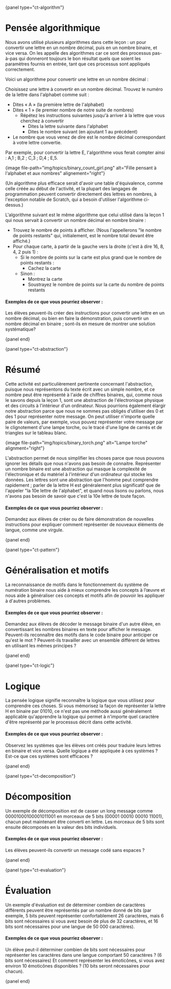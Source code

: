 {panel type="ct-algorithm"}

# Pensée algorithmique

Nous avons utilisé plusieurs algorithmes dans cette leçon : un pour convertir une lettre en un nombre décimal, puis en un nombre binaire, et vice versa. On les appelle des algorithmes car ce sont des processus pas-à-pas qui donneront toujours le bon résultat quels que soient les paramètres fournis en entrée, tant que ces processus sont appliqués correctement.

Voici un algorithme pour convertir une lettre en un nombre décimal :

Choisissez une lettre à convertir en un nombre décimal. Trouvez le numéro de la lettre dans l'alphabet comme suit :

- Dites « A » (la première lettre de l'alphabet)
- Dites « 1 » (le premier nombre de notre suite de nombres) 
    - Répétez les instructions suivantes jusqu'à arriver à la lettre que vous cherchez à convertir 
        - Dites la lettre suivante dans l'alphabet
        - Dites le nombre suivant (en ajoutant 1 au précédent)
- Le nombre que vous venez de dire est le nombre décimal correspondant à votre lettre convertie.

Par exemple, pour convertir la lettre E, l'algorithme vous ferait compter ainsi : A,1 ; B,2 ; C,3 ; D,4 ; E,5.

{image file-path="img/topics/binary_count_girl.png" alt="Fille pensant à l'alphabet et aux nombres" alignement="right"}

(Un algorithme plus efficace serait d'avoir une table d'équivalence, comme celle créée au début de l'activité, et la plupart des langages de programmation peuvent convertir directement des lettres en nombres, à l'exception notable de Scratch, qui a besoin d'utiliser l'algorithme ci-dessus.)

L'algorithme suivant est le même algorithme que celui utilisé dans la leçon 1 qui nous servait à convertir un nombre décimal en nombre binaire :

- Trouvez le nombre de points à afficher. (Nous l'appellerons "le nombre de points restants" qui, initialement, est le nombre total devant être affiché.)
- Pour chaque carte, à partir de la gauche vers la droite (c'est à dire 16, 8, 4, 2 puis 1) : 
    - Si le nombre de points sur la carte est plus grand que le nombre de points restants : 
        - Cachez la carte
    - Sinon : 
        - Montrez la carte
        - Soustrayez le nombre de points sur la carte du nombre de points restants

#### Exemples de ce que vous pourriez observer :

Les élèves peuvent-ils créer des instructions pour convertir une lettre en un nombre décimal, ou bien en faire la démonstration, puis convertir un nombre décimal en binaire ; sont-ils en mesure de montrer une solution systématique?

{panel end}

{panel type="ct-abstraction"}

# Résumé

Cette activité est particulièrement pertinente concernant l'abstraction, puisque nous représentons du texte écrit avec un simple nombre, et ce nombre peut être représenté à l'aide de chiffres binaires, qui, comme nous le savons depuis la leçon 1, sont une abstraction de l'électronique physique et des circuits à l'intérieur d'un ordinateur. Nous pourrions également élargir notre abstraction parce que nous ne sommes pas obligés d'utiliser des 0 et des 1 pour représenter notre message. On peut utiliser n'importe quelle paire de valeurs, par exemple, vous pouvez représenter votre message par le clignotement d'une lampe torche, ou le tracé d'une ligne de carrés et de triangles sur le tableau blanc.

{image file-path="img/topics/binary_torch.png" alt="Lampe torche" alignment="right"}

L'abstraction permet de nous simplifier les choses parce que nous pouvons ignorer les détails que nous n'avons pas besoin de connaitre. Représenter un nombre binaire est une abstraction qui masque la complexité de l'électronique et du matériel à l'intérieur d'un ordinateur qui stocke les données. Les lettres sont une abstraction que l'homme peut comprendre rapidement ; parler de la lettre H est généralement plus significatif que de l'appeler "la 10e lettre de l'alphabet", et quand nous lisons ou parlons, nous n'avons pas besoin de savoir que c'est la 10e lettre de toute façon.

#### Exemples de ce que vous pourriez observer :

Demandez aux élèves de créer ou de faire démonstration de nouvelles instructions pour expliquer comment représenter de nouveaux éléments de langue, comme une virgule.

{panel end}

{panel type="ct-pattern"}

# Généralisation et motifs

La reconnaissance de motifs dans le fonctionnement du système de numération binaire nous aide à mieux comprendre les concepts à l’œuvre et nous aide à généraliser ces concepts et motifs afin de pouvoir les appliquer à d'autres problèmes.

#### Exemples de ce que vous pourriez observer :

Demandez aux élèves de décoder le message binaire d'un autre élève, en convertissant les nombres binaires en texte pour afficher le message. Peuvent-ils reconnaître des motifs dans le code binaire pour anticiper ce qu'est le mot ? Peuvent-ils travailler avec un ensemble différent de lettres en utilisant les mêmes principes ?

{panel end}

{panel type="ct-logic"}

# Logique

La pensée logique signifie reconnaître la logique que vous utilisez pour comprendre ces choses. Si vous mémorisez la façon de représenter la lettre H en binaire par 01010, ce n'est pas une méthode aussi généralement applicable qu'apprendre la logique qui permet à n'importe quel caractère d'être représenté par le processus décrit dans cette activité.

#### Exemples de ce que vous pourriez observer :

Observez les systèmes que les élèves ont créés pour traduire leurs lettres en binaire et vice versa. Quelle logique a été appliquée à ces systèmes ? Est-ce que ces systèmes sont efficaces ?

{panel end}

{panel type="ct-decomposition"}

# Décomposition

Un exemple de décomposition est de casser un long message comme 00001000100001011001 en morceaux de 5 bits (00001 00010 00010 11001), chacun peut maintenant être converti en lettre. Les morceaux de 5 bits sont ensuite décomposés en la valeur des bits individuels.

#### Exemples de ce que vous pourriez observer :

Les élèves peuvent-ils convertir un message codé sans espaces ?

{panel end}

{panel type="ct-evaluation"}

# Évaluation

Un exemple d'évaluation est de déterminer combien de caractères différents peuvent être représentés par un nombre donné de bits (par exemple, 5 bits peuvent représenter confortablement 26 caractères, mais 6 bits sont nécessaires si vous avez besoin de plus de 32 caractères, et 16 bits sont nécessaires pour une langue de 50 000 caractères).

#### Exemples de ce que vous pourriez observer :

Un élève peut-il déterminer combien de bits sont nécessaires pour représenter les caractères dans une langue comportant 50 caractères ? (6 bits sont nécessaires) Et comment représenter les émoticônes, si vous avez environ 10 émoticônes disponibles ? (10 bits seront nécessaires pour chacun).

{panel end}